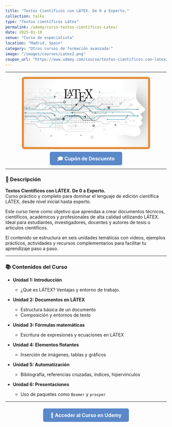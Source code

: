 ```yaml
---
title: "Textos Científicos con LÁTEX. De 0 a Experto."
collection: talks
type: "Textos científicos Látex"
permalink: /udemy/curso-textos-cientificos-Latex/
date: 2025-01-10
venue: "Curso de especialista"
location: "Madrid, Spain"
category: "Otros cursos de formación avanzada:"
image: "/images/courses/Latex2.png"
coupon_url: "https://www.udemy.com/course/textos-cientificos-con-latex/?couponCode=ABR_2025"
---
```


<!-- ✅ Structured Data for SEO -->
<script type="application/ld+json">
{
  "@context": "https://schema.org",
  "@type": "Course",
  "name": "Textos Científicos con LÁTEX. De 0 a Experto.",
  "description": "Curso completo para aprender a escribir textos científicos de alta calidad usando el lenguaje de edición de textos LÁTEX.",
  "provider": {
    "@type": "Organization",
    "name": "Udemy",
    "sameAs": "https://www.udemy.com"
  },
  "educationalCredentialAwarded": "Certificado de finalización",
  "inLanguage": "es",
  "url": "https://www.udemy.com/course/textos-cientificos-con-latex/",
  "image": "{{ site.url }}/images/courses/Latex2.png"
}
</script>

<style>
.boton-udemy {
  background-color: #5a88c9;
  color: white;
  padding: 0.75em 1.5em;
  text-decoration: none !important;
  font-weight: bold;
  border-radius: 5px;
  font-size: 1.1em;
  transition: background-color 0.3s ease;
}
.boton-udemy:hover {
  background-color: #4e7abf;
  text-decoration: none !important;
}
.page__taxonomy {
  display: none !important;
}
</style>

---

<div style="text-align: center;">
  <img src="/images/courses/Latex2.png" alt="Curso Látex" width="400" style="border-radius: 8px; border: 1px solid #ccc; margin-bottom: 1rem;">
</div>

<div style="text-align: center; margin-bottom: 1rem;">
  <a href="https://www.udemy.com/course/textos-cientificos-con-latex/?couponCode=ABR_2025" target="_blank" class="boton-udemy">
    🎓 Cupón de Descuento
  </a>
</div>

---

### 📘 Descripción

**Textos Científicos con LÁTEX. De 0 a Experto.**  
Curso práctico y completo para dominar el lenguaje de edición científica LÁTEX, desde nivel inicial hasta experto.

Este curso tiene como objetivo que aprendas a crear documentos técnicos, científicos, académicos y profesionales de alta calidad utilizando LÁTEX. Ideal para estudiantes, investigadores, docentes y autores de tesis o artículos científicos.

El contenido se estructura en seis unidades temáticas con vídeos, ejemplos prácticos, actividades y recursos complementarios para facilitar tu aprendizaje paso a paso.

---

### 📚 Contenidos del Curso

- **Unidad 1: Introducción**  
  - ¿Qué es LÁTEX? Ventajas y entorno de trabajo.

- **Unidad 2: Documentos en LÁTEX**  
  - Estructura básica de un documento  
  - Composición y entornos de texto

- **Unidad 3: Fórmulas matemáticas**  
  - Escritura de expresiones y ecuaciones en LÁTEX

- **Unidad 4: Elementos flotantes**  
  - Inserción de imágenes, tablas y gráficos

- **Unidad 5: Automatización**  
  - Bibliografía, referencias cruzadas, índices, hipervínculos

- **Unidad 6: Presentaciones**  
  - Uso de paquetes como `Beamer` y `prosper`

---

<div style="text-align: center; margin-top: 2rem;">
  <a href="https://www.udemy.com/course/textos-cientificos-con-latex/?couponCode=ABR_2025" target="_blank" class="boton-udemy">
    🚀 Acceder al Curso en Udemy
  </a>
</div>